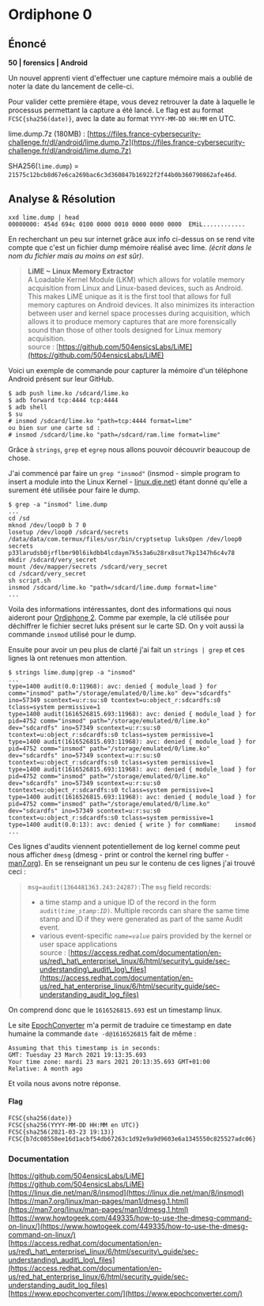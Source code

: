 # Ordiphone 0

## Énoncé

**50 \| forensics \| Android**

Un nouvel apprenti vient d'effectuer une capture mémoire mais a oublié de noter la date du lancement de celle-ci.

Pour valider cette première étape, vous devez retrouver la date à laquelle le processus permettant la capture a été lancé. Le flag est au format `FCSC{sha256(date)}`, avec la date au format `YYYY-MM-DD HH:MM` en UTC.

lime.dump.7z \(180MB\) : [https://files.france-cybersecurity-challenge.fr/dl/android/lime.dump.7z](https://files.france-cybersecurity-challenge.fr/dl/android/lime.dump.7z)

SHA256\(`lime.dump`\) = `21575c12bcb8d67e6ca269bac6c3d360847b16922f2f44b0b360790862afe46d`.

## Analyse & Résolution

```text
xxd lime.dump | head
00000000: 454d 694c 0100 0000 0010 0000 0000 0000  EMiL............
```

En recherchant un peu sur internet grâce aux info ci-dessus on se rend vite compte que c'est un fichier dump mémoire réalisé avec lime. _\(écrit dans le nom du fichier mais au moins on est sûr\)_.

> **LiME ~ Linux Memory Extractor**  
> A Loadable Kernel Module \(LKM\) which allows for volatile memory acquisition from Linux and Linux-based devices, such as Android. This makes LiME unique as it is the first tool that allows for full memory captures on Android devices. It also minimizes its interaction between user and kernel space processes during acquisition, which allows it to produce memory captures that are more forensically sound than those of other tools designed for Linux memory acquisition.   
> source : [https://github.com/504ensicsLabs/LiME](https://github.com/504ensicsLabs/LiME)

Voici un exemple de commande pour capturer la mémoire d'un téléphone Android présent sur leur GitHub.

```text
$ adb push lime.ko /sdcard/lime.ko
$ adb forward tcp:4444 tcp:4444
$ adb shell
$ su
# insmod /sdcard/lime.ko "path=tcp:4444 format=lime"
ou bien sur une carte sd :
# insmod /sdcard/lime.ko "path=/sdcard/ram.lime format=lime"
```

Grâce à `strings`, `grep` et `egrep` nous allons pouvoir découvrir beaucoup de chose.

J'ai commencé par faire un `grep "insmod"` \(insmod - simple program to insert a module into the Linux Kernel - [linux.die.net](https://linux.die.net/man/8/insmod)\) étant donné qu'elle a surement été utilisée pour faire le dump.

```text
$ grep -a "insmod" lime.dump
...
cd /sd	
mknod /dev/loop0 b 7 0
losetup /dev/loop0 /sdcard/secrets
/data/data/com.termux/files/usr/bin/cryptsetup luksOpen /dev/loop0 secrets
p33larudsb0jrflbmr90l6ikdbb4lcdaym7k5s3a6u28rx8sut7kp1347h6c4v78
mkdir /sdcard/very_secret
mount /dev/mapper/secrets /sdcard/very_secret
cd /sdcard/very_secret
sh script.sh
insmod /sdcard/lime.ko "path=/sdcard/lime.dump format=lime"
...
```

Voila des informations intéressantes, dont des informations qui nous aideront pour [Ordiphone 2](https://github.com/SorCelien/CTF-WRITEUPS/blob/main/FCSC-2021/forensics/ordiphone-2.md). Comme par exemple, la clé utilisée pour déchiffrer le fichier secret luks présent sur le carte SD. On y voit aussi la commande `insmod` utilisé pour le dump.

Ensuite pour avoir un peu plus de clarté j'ai fait un `strings | grep` et ces lignes là ont retenues mon attention.

```text
$ strings lime.dump|grep -a "insmod"
...
type=1400 audit(0.0:11968): avc: denied { module_load } for comm="insmod" path="/storage/emulated/0/lime.ko" dev="sdcardfs" ino=57349 scontext=u:r:su:s0 tcontext=u:object_r:sdcardfs:s0 tclass=system permissive=1
type=1400 audit(1616526815.693:11968): avc: denied { module_load } for pid=4752 comm="insmod" path="/storage/emulated/0/lime.ko" dev="sdcardfs" ino=57349 scontext=u:r:su:s0 tcontext=u:object_r:sdcardfs:s0 tclass=system permissive=1
type=1400 audit(1616526815.693:11968): avc: denied { module_load } for pid=4752 comm="insmod" path="/storage/emulated/0/lime.ko" dev="sdcardfs" ino=57349 scontext=u:r:su:s0 tcontext=u:object_r:sdcardfs:s0 tclass=system permissive=1
type=1400 audit(1616526815.693:11968): avc: denied { module_load } for pid=4752 comm="insmod" path="/storage/emulated/0/lime.ko" dev="sdcardfs" ino=57349 scontext=u:r:su:s0 tcontext=u:object_r:sdcardfs:s0 tclass=system permissive=1
type=1400 audit(1616526815.693:11968): avc: denied { module_load } for pid=4752 comm="insmod" path="/storage/emulated/0/lime.ko" dev="sdcardfs" ino=57349 scontext=u:r:su:s0 tcontext=u:object_r:sdcardfs:s0 tclass=system permissive=1
type=1400 audit(0.0:13): avc: denied { write } for commName:    insmod
...
```

Ces lignes d'audits viennent potentiellement de log kernel comme peut nous afficher `dmesg` \(dmesg - print or control the kernel ring buffer - [man7.org](https://man7.org/linux/man-pages/man1/dmesg.1.html)\). En se renseignant un peu sur le contenu de ces lignes j'ai trouvé ceci :

> `msg=audit(1364481363.243:24287):`The `msg` field records:  
> - a time stamp and a unique ID of the record in the form `audit(`_`time_stamp`_`:`_`ID`_`)`. Multiple records can share the same time stamp and ID if they were generated as part of the same Audit event.  
> - various event-specific _`name`_`=`_`value`_ pairs provided by the kernel or user space applications  
> source : [https://access.redhat.com/documentation/en-us/red\_hat\_enterprise\_linux/6/html/security\_guide/sec-understanding\_audit\_log\_files](https://access.redhat.com/documentation/en-us/red_hat_enterprise_linux/6/html/security_guide/sec-understanding_audit_log_files)

On comprend donc que le `1616526815.693` est un timestamp linux.

Le site [EpochConverter](https://www.epochconverter.com/) m'a permit de traduire ce timestamp en date humaine la commande `date -d@1616526815` fait de même :

```text
Assuming that this timestamp is in seconds:
GMT: Tuesday 23 March 2021 19:13:35.693
Your time zone: mardi 23 mars 2021 20:13:35.693 GMT+01:00
Relative: A month ago
```

Et voila nous avons notre réponse.

#### Flag

```text
FCSC{sha256(date)}
FCSC{sha256(YYYY-MM-DD HH:MM en UTC)}
FCSC{sha256(2021-03-23 19:13)}
FCSC{b7dc08558ee16d1acbf54db67263c1d92e9a9d9603e6a1345550c825527adc06}
```

### Documentation

[https://github.com/504ensicsLabs/LiME](https://github.com/504ensicsLabs/LiME)  
[https://linux.die.net/man/8/insmod](https://linux.die.net/man/8/insmod)  
[https://man7.org/linux/man-pages/man1/dmesg.1.html](https://man7.org/linux/man-pages/man1/dmesg.1.html)  
[https://www.howtogeek.com/449335/how-to-use-the-dmesg-command-on-linux/](https://www.howtogeek.com/449335/how-to-use-the-dmesg-command-on-linux/)  
[https://access.redhat.com/documentation/en-us/red\_hat\_enterprise\_linux/6/html/security\_guide/sec-understanding\_audit\_log\_files](https://access.redhat.com/documentation/en-us/red_hat_enterprise_linux/6/html/security_guide/sec-understanding_audit_log_files)  
[https://www.epochconverter.com/](https://www.epochconverter.com/)

